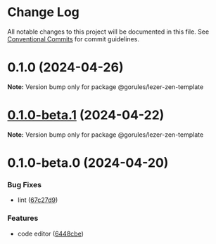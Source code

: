 # Change Log

All notable changes to this project will be documented in this file.
See [Conventional Commits](https://conventionalcommits.org) for commit guidelines.

# 0.1.0 (2024-04-26)

**Note:** Version bump only for package @gorules/lezer-zen-template

# [0.1.0-beta.1](https://github.com/lezer-parser/json/compare/@gorules/lezer-zen-template@0.1.0-beta.0...@gorules/lezer-zen-template@0.1.0-beta.1) (2024-04-22)

**Note:** Version bump only for package @gorules/lezer-zen-template

# 0.1.0-beta.0 (2024-04-20)

### Bug Fixes

- lint ([67c27d9](https://github.com/lezer-parser/json/commit/67c27d90e097597105df09db290640b8cf34f763))

### Features

- code editor ([6448cbe](https://github.com/lezer-parser/json/commit/6448cbeaabe4cd3c7258bf40244972efe507a4ee))

